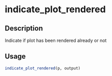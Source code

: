 # indicate_plot_rendered

## Description

Indicate if plot has been rendered already or not

## Usage

```r
indicate_plot_rendered(p, output)
```

